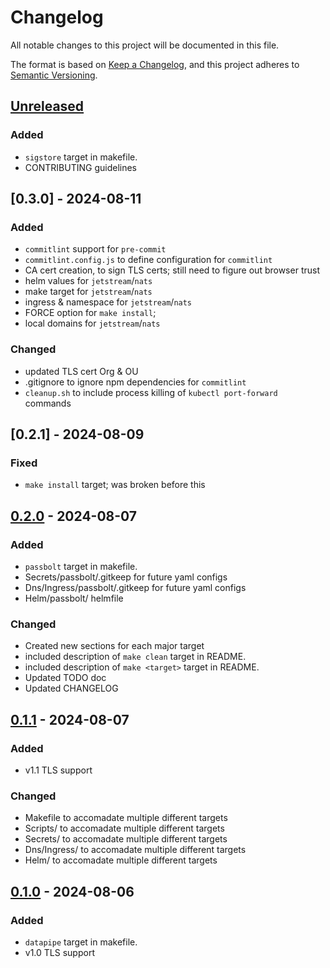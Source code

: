 # Changelog

All notable changes to this project will be documented in this file.

The format is based on [Keep a Changelog](https://keepachangelog.com/en/1.1.0/),
and this project adheres to [Semantic Versioning](https://semver.org/spec/v2.0.0.html).

## [Unreleased]

### Added

- `sigstore` target in makefile.
- CONTRIBUTING guidelines

<!-- ### Changed -->

<!-- ### Removed -->

<!-- ### Fixed -->

## [0.3.0] - 2024-08-11

### Added

- `commitlint` support for `pre-commit`
- `commitlint.config.js` to define configuration for `commitlint`
- CA cert creation, to sign TLS certs; still need to figure out browser trust
- helm values for `jetstream`/`nats`
- make target for `jetstream`/`nats`
- ingress & namespace for `jetstream`/`nats`
- FORCE option for `make install`;
- local domains for `jetstream`/`nats`

### Changed

- updated TLS cert Org & OU
- .gitignore to ignore npm dependencies for `commitlint`
- `cleanup.sh` to include process killing of `kubectl port-forward` commands

## [0.2.1] - 2024-08-09

### Fixed

- `make install` target; was broken before this

## [0.2.0] - 2024-08-07

### Added

- `passbolt` target in makefile.
- Secrets/passbolt/.gitkeep for future yaml configs
- Dns/Ingress/passbolt/.gitkeep for future yaml configs
- Helm/passbolt/ helmfile

### Changed

- Created new sections for each major target
- included description of `make clean` target in README.
- included description of `make <target>` target in README.
- Updated TODO doc
- Updated CHANGELOG

## [0.1.1] - 2024-08-07

### Added

- v1.1 TLS support

### Changed

- Makefile to accomadate multiple different targets
- Scripts/ to accomadate multiple different targets
- Secrets/ to accomadate multiple different targets
- Dns/Ingress/ to accomadate multiple different targets
- Helm/ to accomadate multiple different targets

## [0.1.0] - 2024-08-06

### Added

- `datapipe` target in makefile.
- v1.0 TLS support

[unreleased]: https://github.com/aRustyDev/minikube-dev-kit/compare/v0.2.0...HEAD
[0.2.0]: https://github.com/aRustyDev/minikube-dev-kit/compare/v0.1.1...v0.2.0
[0.1.1]: https://github.com/aRustyDev/minikube-dev-kit/compare/v0.1.0...v0.1.1
[0.1.0]: https://github.com/aRustyDev/minikube-dev-kit/compare/v0.1.0
